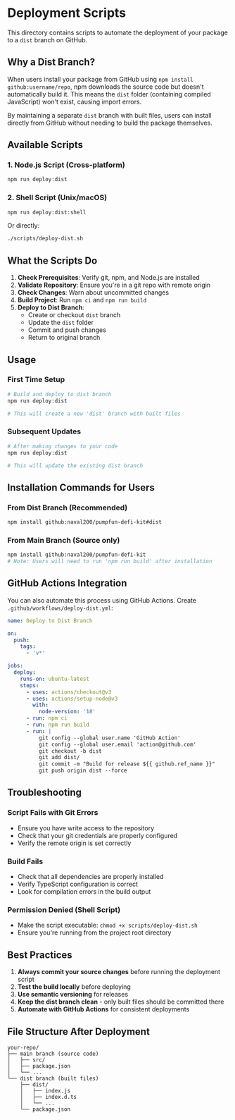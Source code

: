 # Deployment Scripts

This directory contains scripts to automate the deployment of your package to a `dist` branch on GitHub.

## Why a Dist Branch?

When users install your package from GitHub using `npm install github:username/repo`, npm downloads the source code but doesn't automatically build it. This means the `dist` folder (containing compiled JavaScript) won't exist, causing import errors.

By maintaining a separate `dist` branch with built files, users can install directly from GitHub without needing to build the package themselves.

## Available Scripts

### 1. Node.js Script (Cross-platform)
```bash
npm run deploy:dist
```

### 2. Shell Script (Unix/macOS)
```bash
npm run deploy:dist:shell
```

Or directly:
```bash
./scripts/deploy-dist.sh
```

## What the Scripts Do

1. **Check Prerequisites**: Verify git, npm, and Node.js are installed
2. **Validate Repository**: Ensure you're in a git repo with remote origin
3. **Check Changes**: Warn about uncommitted changes
4. **Build Project**: Run `npm ci` and `npm run build`
5. **Deploy to Dist Branch**: 
   - Create or checkout `dist` branch
   - Update the `dist` folder
   - Commit and push changes
   - Return to original branch

## Usage

### First Time Setup
```bash
# Build and deploy to dist branch
npm run deploy:dist

# This will create a new 'dist' branch with built files
```

### Subsequent Updates
```bash
# After making changes to your code
npm run deploy:dist

# This will update the existing dist branch
```

## Installation Commands for Users

### From Dist Branch (Recommended)
```bash
npm install github:naval200/pumpfun-defi-kit#dist
```

### From Main Branch (Source only)
```bash
npm install github:naval200/pumpfun-defi-kit
# Note: Users will need to run 'npm run build' after installation
```

## GitHub Actions Integration

You can also automate this process using GitHub Actions. Create `.github/workflows/deploy-dist.yml`:

```yaml
name: Deploy to Dist Branch

on:
  push:
    tags:
      - 'v*'

jobs:
  deploy:
    runs-on: ubuntu-latest
    steps:
      - uses: actions/checkout@v3
      - uses: actions/setup-node@v3
        with:
          node-version: '18'
      - run: npm ci
      - run: npm run build
      - run: |
          git config --global user.name 'GitHub Action'
          git config --global user.email 'action@github.com'
          git checkout -b dist
          git add dist/
          git commit -m "Build for release ${{ github.ref_name }}"
          git push origin dist --force
```

## Troubleshooting

### Script Fails with Git Errors
- Ensure you have write access to the repository
- Check that your git credentials are properly configured
- Verify the remote origin is set correctly

### Build Fails
- Check that all dependencies are properly installed
- Verify TypeScript configuration is correct
- Look for compilation errors in the build output

### Permission Denied (Shell Script)
- Make the script executable: `chmod +x scripts/deploy-dist.sh`
- Ensure you're running from the project root directory

## Best Practices

1. **Always commit your source changes** before running the deployment script
2. **Test the build locally** before deploying
3. **Use semantic versioning** for releases
4. **Keep the dist branch clean** - only built files should be committed there
5. **Automate with GitHub Actions** for consistent deployments

## File Structure After Deployment

```
your-repo/
├── main branch (source code)
│   ├── src/
│   ├── package.json
│   └── ...
└── dist branch (built files)
    ├── dist/
    │   ├── index.js
    │   ├── index.d.ts
    │   └── ...
    └── package.json
```
